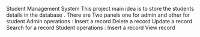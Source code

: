 Student Management System
This project main idea is to store the students details in the database .
There are Two panels one for admin and other for student 
Admin operations :
   Insert a record 
   Delete a record
   Update a record
   Search for a record
Student operations :
 Insert a record
 View record
 
